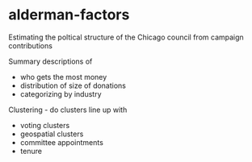 alderman-factors
================

Estimating the poltical structure of the Chicago council from campaign contributions

Summary descriptions of 
* who gets the most money
* distribution of size of donations
* categorizing by industry  

Clustering - do clusters line up with
* voting clusters
* geospatial clusters
* committee appointments
* tenure
